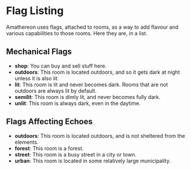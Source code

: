 # Flag Listing

Amathereon uses flags, attached to rooms, as a way to add flavour and various capabilities to those rooms. Here they are, in a list.

## Mechanical Flags

- **shop**: You can buy and sell stuff here.
- **outdoors**: This room is located outdoors, and so it gets dark at night unless it is also *lit*.
- **lit**: This room is lit and never becomes dark. Rooms that are not outdoors are always lit by default.
- **semilit**: This room is dimly lit, and never becomes fully dark.
- **unlit**: This room is always dark, even in the daytime.

## Flags Affecting Echoes

- **outdoors**: This room is located outdoors, and is not sheltered from the elements.
- **forest**: This room is a forest.
- **street**: This room is a busy street in a city or town.
- **urban**: This room is located in some relatively large municipality.
